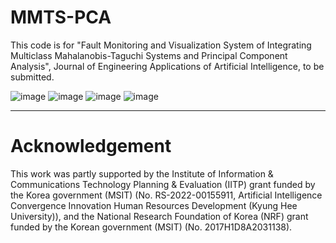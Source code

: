 # MMTS-PCA

This code is for "Fault Monitoring and Visualization System of Integrating Multiclass Mahalanobis-Taguchi Systems and Principal Component Analysis", Journal of Engineering Applications of Artificial Intelligence, to be submitted.

![image](https://github.com/hyukkkkkk/MMTS-PCA/assets/118171739/b8838320-ea32-4e82-ae63-d5438f901fda)
![image](https://github.com/hyukkkkkk/MMTS-PCA/assets/118171739/e6199b2a-0512-43f5-bc93-ee426ae2ec03)
![image](https://github.com/hyukkkkkk/MMTS-PCA/assets/118171739/65e3e802-a855-4c77-b374-e365e8451336)
![image](https://github.com/hyukkkkkk/MMTS-PCA/assets/118171739/47b795eb-376b-4b83-94f0-f04487de15f6)

* * *
# Acknowledgement
This work was partly supported by the Institute of Information & Communications Technology Planning & Evaluation (IITP) grant funded by the Korea government (MSIT) (No. RS-2022-00155911, Artificial Intelligence Convergence Innovation Human Resources Development (Kyung Hee University)), and the National Research Foundation of Korea (NRF) grant funded by the Korean government (MSIT) (No. 2017H1D8A2031138).
